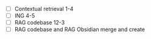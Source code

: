 - [ ] Contextual retrieval 1-4
- [ ] ING 4-5
- [ ] RAG codebase 12-3
- [ ] RAG codebase and RAG Obsidian merge and create